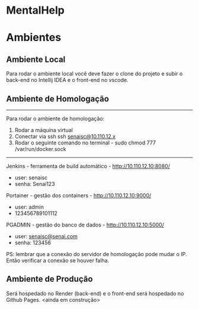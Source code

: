 # MentalHelp


# Ambientes

## Ambiente Local

Para rodar o ambiente local você deve fazer o clone do projeto e subir o back-end no Intellij IDEA e o front-end no vscode. 

## Ambiente de Homologação
---
Para rodar o ambiente de homologação:
1. Rodar a máquina virtual
2. Conectar via ssh ssh senaisc@10.110.12.x
3. Rodar o seguinte comando no terminal - sudo chmod 777 /var/run/docker.sock
---

Jenkins - ferramenta de build automático - http://10.110.12.10:8080/
- user: senaisc
- senha: Senai123
  
Portainer - gestão dos containers - http://10.110.12.10:9000/
- user: admin
- 123456789101112

PGADMIN - gestão do banco de dados - http://10.110.12.10:5000/
- user: senaisc@senai.com
- senha: 123456

PS: lembrar que a conexão do servidor de homologação pode mudar o IP. Então verificar a conexão se houver falha.

## Ambiente de Produção

Será hospedado no Render (back-end) e o front-end será hospedado no Github Pages.
<ainda em construção>
